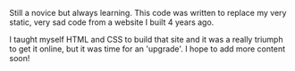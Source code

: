 Still a novice but always learning. This code was written to replace my very static, very
sad code from a website I built 4 years ago. 

I taught myself HTML and CSS to build that site and it was a really triumph to get it online,
but it was time for an 'upgrade'. I hope to add more content soon!